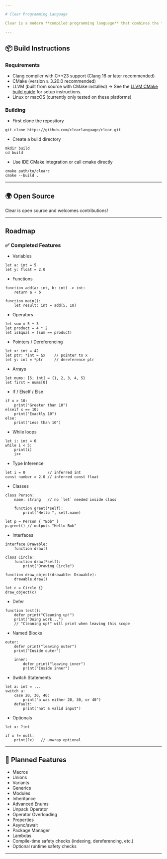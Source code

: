 ```yaml
---

# Clear Programming Language

Clear is a modern **compiled programming language** that combines the **simplicity of Python** with the **performance and control of low-level languages**. Designed with clarity, safety, and flexibility in mind, Clear is ideal for building high-performance applications—ranging from games and simulations to real-time trading systems and beyond.

---
```


## 📦 Build Instructions

### Requirements

* Clang compiler with C++23 support (Clang 16 or later recommended)
* CMake (version ≥ 3.20.0 recommended)
* LLVM (built from source with CMake installed) → See the [LLVM CMake build guide](https://llvm.org/docs/CMake.html) for setup instructions.
* Linux or macOS (currently only tested on these platforms)

### Building

* First clone the repository

```
git clone https://github.com/clearlanguage/clear.git
```

* Create a build directory

```
mkdir build
cd build
```

* Use IDE CMake integration or call cmake directly

```
cmake path/to/clearc
cmake --build .
```

---

## 🌍 Open Source

Clear is open source and welcomes contributions!

---

## Roadmap

### ✅ Completed Features

* Variables

```
let a: int = 5
let y: float = 2.0
```

* Functions

```
function add(a: int, b: int) -> int:
    return a + b

function main():
    let result: int = add(5, 10)
```

* Operators

```
let sum = 5 + 3
let product = 4 * 2
let isEqual = (sum == product)
```

* Pointers / Dereferencing

```
let x: int = 42
let ptr: *int = &x    // pointer to x
let y: int = *ptr     // dereference ptr
```

* Arrays

```
let nums: [5; int] = {1, 2, 3, 4, 5}
let first = nums[0]
```

* If / ElseIf / Else

```
if x > 10:
    print("Greater than 10")
elseif x == 10:
    print("Exactly 10")
else:
    print("Less than 10")
```

* While loops

```
let i: int = 0
while i < 5:
    print(i)
    i++
```

* Type Inference

```
let i = 0          // inferred int
const number = 2.0 // inferred const float
```

* Classes

```
class Person:
    name: string   // no `let` needed inside class

    function greet(*self):
        print("Hello ", self.name)

let p = Person { "Bob" }
p.greet() // outputs "Hello Bob"
```

* Interfaces

```
interface Drawable:
    function draw()

class Circle:
    function draw(*self):
        print("Drawing Circle")

function draw_object(drawable: Drawable):
    drawable.draw()

let c = Circle {}
draw_object(c)
```

* Defer

```
function test():
    defer print("Cleaning up!")
    print("Doing work...")
    // "Cleaning up!" will print when leaving this scope
```

* Named Blocks

```
outer:
    defer print("leaving outer")
    print("Inside outer")

    inner:
        defer print("leaving inner")
        print("Inside inner")
```

* Switch Statements

```
let a: int = ...
switch a:
    case 20, 30, 40:
        print("a was either 20, 30, or 40")
    default:
        print("not a valid input")
```

* Optionals

```
let x: ?int

if x != null:
    print(?x)   // unwrap optional
```

---

## 🚧 Planned Features

* Macros
* Unions
* Variants
* Generics
* Modules
* Inheritance
* Advanced Enums
* Unpack Operator
* Operator Overloading
* Properties
* Async/await
* Package Manager
* Lambdas
* Compile-time safety checks (indexing, dereferencing, etc.)
* Optional runtime safety checks

---
